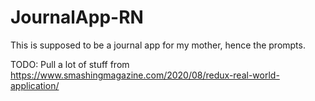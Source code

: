 # JournalApp-RN

This is supposed to be a journal app for my mother, hence the prompts.

TODO: Pull a lot of stuff from https://www.smashingmagazine.com/2020/08/redux-real-world-application/
